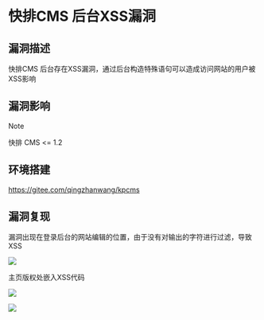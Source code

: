# 快排CMS 后台XSS漏洞

## 漏洞描述

快排CMS 后台存在XSS漏洞，通过后台构造特殊语句可以造成访问网站的用户被XSS影响

## 漏洞影响

> [!NOTE]
>
> 快排 CMS <= 1.2

## 环境搭建

https://gitee.com/qingzhanwang/kpcms

## 漏洞复现

漏洞出现在登录后台的网站编辑的位置，由于没有对输出的字符进行过滤，导致XSS

![](http://wikioss.peiqi.tech/vuln/kp-8.png)

主页版权处嵌入XSS代码

![](http://wikioss.peiqi.tech/vuln/kp-10.png)

![](http://wikioss.peiqi.tech/vuln/kp-9.png)

